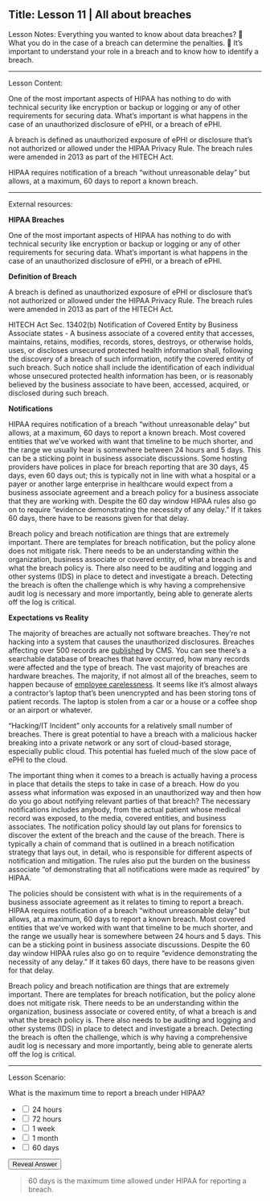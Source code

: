 Title:
Lesson 11 | All about breaches
---

Lesson Notes: Everything you wanted to know about data breaches?
:dart: What you do in the case of a breach can determine the penalties.
:dart: It’s important to understand your role in a breach and to know how to identify a breach.

---

Lesson Content:

One of the most important aspects of HIPAA has nothing to do with technical security like encryption or backup or logging or any of other requirements for securing data. What’s important is what happens in the case of an unauthorized disclosure of ePHI, or a breach of ePHI.

A breach is defined as unauthorized exposure of ePHI or disclosure that’s not authorized or allowed under the HIPAA Privacy Rule. The breach rules were amended in 2013 as part of the HITECH Act.

HIPAA requires notification of a breach “without unreasonable delay” but allows, at a maximum, 60 days to report a known breach. 

---

External resources:

**HIPAA Breaches**

One of the most important aspects of HIPAA has nothing to do with technical security like encryption or backup or logging or any of other requirements for securing data. What’s important is what happens in the case of an unauthorized disclosure of ePHI, or a breach of ePHI.

**Definition of Breach**

A breach is defined as unauthorized exposure of ePHI or disclosure that’s not authorized or allowed under the HIPAA Privacy Rule. The breach rules were amended in 2013 as part of the HITECH Act.

HITECH Act Sec. 13402(b) Notification of Covered Entity by Business Associate states - A business associate of a covered entity that accesses, maintains, retains, modifies, records, stores, destroys, or otherwise holds, uses, or discloses unsecured protected health information shall, following the discovery of a breach of such information, notify the covered entity of such breach. Such notice shall include the identification of each individual whose unsecured protected health information has been, or is reasonably believed by the business associate to have been, accessed, acquired, or disclosed during such breach.

**Notifications**

HIPAA requires notification of a breach “without unreasonable delay” but allows, at a maximum, 60 days to report a known breach. Most covered entities that we’ve worked with want that timeline to be much shorter, and the range we usually hear is somewhere between 24 hours and 5 days. This can be a sticking point in business associate discussions. Some hosting providers have polices in place for breach reporting that are 30 days, 45 days, even 60 days out; this is typically not in line with what a hospital or a payer or another large enterprise in healthcare would expect from a business associate agreement and a breach policy for a business associate that they are working with. Despite the 60 day window HIPAA rules also go on to require “evidence demonstrating the necessity of any delay.” If it takes 60 days, there have to be reasons given for that delay.

Breach policy and breach notification are things that are extremely important. There are templates for breach notification, but the policy alone does not mitigate risk. There needs to be an understanding within the organization, business associate or covered entity, of what a breach is and what the breach policy is. There also need to be auditing and logging and other systems (IDS) in place to detect and investigate a breach. Detecting the breach is often the challenge which is why having a comprehensive audit log is necessary and more importantly, being able to generate alerts off the log is critical.

**Expectations vs Reality**

The majority of breaches are actually not software breaches. They’re not hacking into a system that causes the unauthorized disclosures. Breaches affecting over 500 records are [published][1] by CMS. You can see there’s a searchable database of breaches that have occurred, how many records were affected and the type of breach. The vast majority of breaches are hardware breaches. The majority, if not almost all of the breaches, seem to happen because of [employee carelessness][2]. It seems like it’s almost always a contractor’s laptop that’s been unencrypted and has been storing tons of patient records. The laptop is stolen from a car or a house or a coffee shop or an airport or whatever.

“Hacking/IT Incident” only accounts for a relatively small number of breaches. There is great potential to have a breach with a malicious hacker breaking into a private network or any sort of cloud-based storage, especially public cloud. This potential has fueled much of the slow pace of ePHI to the cloud.

The important thing when it comes to a breach is actually having a process in place that details the steps to take in case of a breach. How do you assess what information was exposed in an unauthorized way and then how do you go about notifying relevant parties of that breach? The necessary notifications includes anybody, from the actual patient whose medical record was exposed, to the media, covered entities, and business associates. The notification policy should lay out plans for forensics to discover the extent of the breach and the cause of the breach. There is typically a chain of command that is outlined in a breach notification strategy that lays out, in detail, who is responsible for different aspects of notification and mitigation. The rules also put the burden on the business associate “of demonstrating that all notifications were made as required” by HIPAA.

The policies should be consistent with what is in the requirements of a business associate agreement as it relates to timing to report a breach. HIPAA requires notification of a breach “without unreasonable delay” but allows, at a maximum, 60 days to report a known breach. Most covered entities that we’ve worked with want that timeline to be much shorter, and the range we usually hear is somewhere between 24 hours and 5 days. This can be a sticking point in business associate discussions. Despite the 60 day window HIPAA rules also go on to require “evidence demonstrating the necessity of any delay.” If it takes 60 days, there have to be reasons given for that delay.

Breach policy and breach notification are things that are extremely important. There are templates for breach notification, but the policy alone does not mitigate risk. There needs to be an understanding within the organization, business associate or covered entity, of what a breach is and what the breach policy is. There also needs to be auditing and logging and other systems (IDS) in place to detect and investigate a breach. Detecting the breach is often the challenge, which is why having a comprehensive audit log is necessary and more importantly, being able to generate alerts off the log is critical.

---

Lesson Scenario:

What is the maximum time to report a breach under HIPAA?

- <input type="checkbox"> 24 hours
- <input type="checkbox"> 72 hours
- <input type="checkbox"> 1 week
- <input type="checkbox"> 1 month
- <input type="checkbox"> 60 days


<div class="reveal-answer">
	<button class="button">Reveal Answer</button>
	<blockquote><p>60 days is the maximum time allowed under HIPAA for reporting a breach.</p></blockquote>
</div>





[1]:	https://ocrportal.hhs.gov/ocr/breach/breach_report.jsf
[2]:	http://rockhealth.com/wp-content/uploads/2013/03/34f9a961f56ac6d3013d8b1bd266ef3b96fee194.png